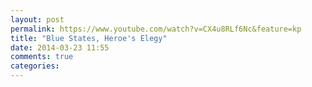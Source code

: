 ```yaml
---
layout: post
permalink: https://www.youtube.com/watch?v=CX4u8RLf6Nc&feature=kp
title: "Blue States, Heroe's Elegy"
date: 2014-03-23 11:55
comments: true
categories: 
---
```

